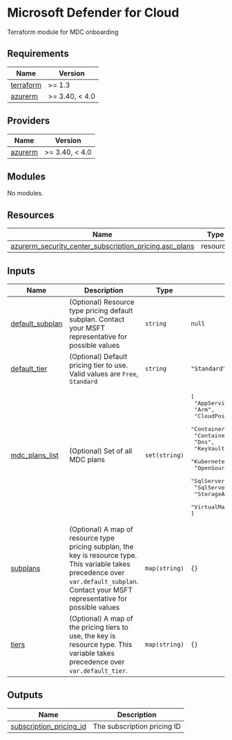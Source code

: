 # Microsoft Defender for Cloud

Terraform module for MDC onboarding

<!-- BEGIN_TF_DOCS -->
## Requirements

| Name                                                                      | Version        |
|---------------------------------------------------------------------------|----------------|
| <a name="requirement_terraform"></a> [terraform](#requirement\_terraform) | >= 1.3         |
| <a name="requirement_azurerm"></a> [azurerm](#requirement\_azurerm)       | >= 3.40, < 4.0 |

## Providers

| Name                                                          | Version        |
|---------------------------------------------------------------|----------------|
| <a name="provider_azurerm"></a> [azurerm](#provider\_azurerm) | >= 3.40, < 4.0 |

## Modules

No modules.

## Resources

| Name                                                                                                                                                                           | Type     |
|--------------------------------------------------------------------------------------------------------------------------------------------------------------------------------|----------|
| [azurerm_security_center_subscription_pricing.asc_plans](https://registry.terraform.io/providers/hashicorp/azurerm/latest/docs/resources/security_center_subscription_pricing) | resource |

## Inputs

| Name                                                                              | Description                                                                                                                                                                                  | Type          | Default                                                                                                                                                                                                                                                                                                              | Required |
|-----------------------------------------------------------------------------------|----------------------------------------------------------------------------------------------------------------------------------------------------------------------------------------------|---------------|----------------------------------------------------------------------------------------------------------------------------------------------------------------------------------------------------------------------------------------------------------------------------------------------------------------------|:--------:|
| <a name="input_default_subplan"></a> [default\_subplan](#input\_default\_subplan) | (Optional) Resource type pricing default subplan. Contact your MSFT representative for possible values                                                                                       | `string`      | `null`                                                                                                                                                                                                                                                                                                               |    no    |
| <a name="input_default_tier"></a> [default\_tier](#input\_default\_tier)          | (Optional) Default pricing tier to use. Valid values are `Free`, `Standard`                                                                                                                  | `string`      | `"Standard"`                                                                                                                                                                                                                                                                                                         |    no    |
| <a name="input_mdc_plans_list"></a> [mdc\_plans\_list](#input\_mdc\_plans\_list)  | (Optional) Set of all MDC plans                                                                                                                                                              | `set(string)` | <pre>[<br>  "AppServices",<br>  "Arm",<br>  "CloudPosture",<br>  "ContainerRegistry",<br>  "Containers",<br>  "Dns",<br>  "KeyVaults",<br>  "KubernetesService",<br>  "OpenSourceRelationalDatabases",<br>  "SqlServers",<br>  "SqlServerVirtualMachines",<br>  "StorageAccounts",<br>  "VirtualMachines"<br>]</pre> |    no    |
| <a name="input_subplans"></a> [subplans](#input\_subplans)                        | (Optional) A map of resource type pricing subplan, the key is resource type. This variable takes precedence over `var.default_subplan`. Contact your MSFT representative for possible values | `map(string)` | `{}`                                                                                                                                                                                                                                                                                                                 |    no    |
| <a name="input_tiers"></a> [tiers](#input\_tiers)                                 | (Optional) A map of the pricing tiers to use, the key is resource type. This variable takes precedence over `var.default_tier`.                                                              | `map(string)` | `{}`                                                                                                                                                                                                                                                                                                                 |    no    |

## Outputs

| Name                                                                                                          | Description                 |
|---------------------------------------------------------------------------------------------------------------|-----------------------------|
| <a name="output_subscription_pricing_id"></a> [subscription\_pricing\_id](#output\_subscription\_pricing\_id) | The subscription pricing ID |
<!-- END_TF_DOCS -->
